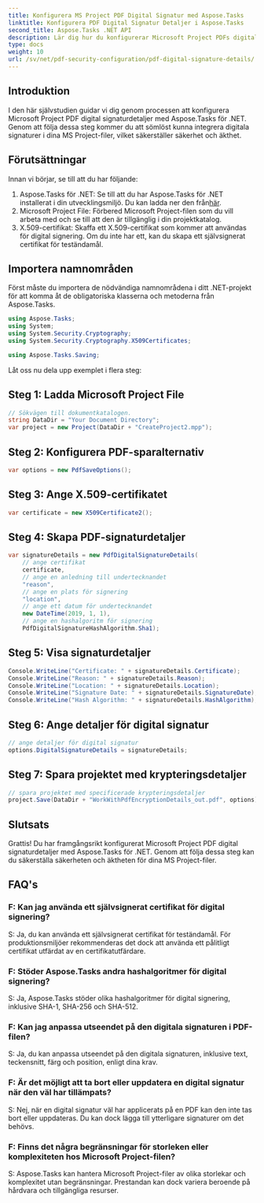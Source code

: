 ```yaml
---
title: Konfigurera MS Project PDF Digital Signatur med Aspose.Tasks
linktitle: Konfigurera PDF Digital Signatur Detaljer i Aspose.Tasks
second_title: Aspose.Tasks .NET API
description: Lär dig hur du konfigurerar Microsoft Project PDFs digitala signaturdetaljer med Aspose.Tasks för .NET. Säkerställ säkerhet och autenticitet för dina projektfiler.
type: docs
weight: 10
url: /sv/net/pdf-security-configuration/pdf-digital-signature-details/
---
```

## Introduktion
I den här självstudien guidar vi dig genom processen att konfigurera Microsoft Project PDF digital signaturdetaljer med Aspose.Tasks för .NET. Genom att följa dessa steg kommer du att sömlöst kunna integrera digitala signaturer i dina MS Project-filer, vilket säkerställer säkerhet och äkthet.
## Förutsättningar
Innan vi börjar, se till att du har följande:
1.  Aspose.Tasks för .NET: Se till att du har Aspose.Tasks för .NET installerat i din utvecklingsmiljö. Du kan ladda ner den från[här](https://releases.aspose.com/tasks/net/).
2. Microsoft Project File: Förbered Microsoft Project-filen som du vill arbeta med och se till att den är tillgänglig i din projektkatalog.
3. X.509-certifikat: Skaffa ett X.509-certifikat som kommer att användas för digital signering. Om du inte har ett, kan du skapa ett självsignerat certifikat för teständamål.
## Importera namnområden
Först måste du importera de nödvändiga namnområdena i ditt .NET-projekt för att komma åt de obligatoriska klasserna och metoderna från Aspose.Tasks.
```csharp
using Aspose.Tasks;
using System;
using System.Security.Cryptography;
using System.Security.Cryptography.X509Certificates;

using Aspose.Tasks.Saving;
```
Låt oss nu dela upp exemplet i flera steg:
## Steg 1: Ladda Microsoft Project File
```csharp
// Sökvägen till dokumentkatalogen.
string DataDir = "Your Document Directory";
var project = new Project(DataDir + "CreateProject2.mpp");
```
## Steg 2: Konfigurera PDF-sparalternativ
```csharp
var options = new PdfSaveOptions();
```
## Steg 3: Ange X.509-certifikatet
```csharp
var certificate = new X509Certificate2();
```
## Steg 4: Skapa PDF-signaturdetaljer
```csharp
var signatureDetails = new PdfDigitalSignatureDetails(
    // ange certifikat
    certificate,
    // ange en anledning till undertecknandet
    "reason",
    // ange en plats för signering
    "location",
    // ange ett datum för undertecknandet
    new DateTime(2019, 1, 1),
    // ange en hashalgoritm för signering
    PdfDigitalSignatureHashAlgorithm.Sha1);
```
## Steg 5: Visa signaturdetaljer
```csharp
Console.WriteLine("Certificate: " + signatureDetails.Certificate);
Console.WriteLine("Reason: " + signatureDetails.Reason);
Console.WriteLine("Location: " + signatureDetails.Location);
Console.WriteLine("Signature Date: " + signatureDetails.SignatureDate);
Console.WriteLine("Hash Algorithm: " + signatureDetails.HashAlgorithm);
```
## Steg 6: Ange detaljer för digital signatur
```csharp
// ange detaljer för digital signatur
options.DigitalSignatureDetails = signatureDetails;
```
## Steg 7: Spara projektet med krypteringsdetaljer
```csharp
// spara projektet med specificerade krypteringsdetaljer
project.Save(DataDir + "WorkWithPdfEncryptionDetails_out.pdf", options);
```
## Slutsats
Grattis! Du har framgångsrikt konfigurerat Microsoft Project PDF digital signaturdetaljer med Aspose.Tasks för .NET. Genom att följa dessa steg kan du säkerställa säkerheten och äktheten för dina MS Project-filer.
## FAQ's
### F: Kan jag använda ett självsignerat certifikat för digital signering?
S: Ja, du kan använda ett självsignerat certifikat för teständamål. För produktionsmiljöer rekommenderas det dock att använda ett pålitligt certifikat utfärdat av en certifikatutfärdare.
### F: Stöder Aspose.Tasks andra hashalgoritmer för digital signering?
S: Ja, Aspose.Tasks stöder olika hashalgoritmer för digital signering, inklusive SHA-1, SHA-256 och SHA-512.
### F: Kan jag anpassa utseendet på den digitala signaturen i PDF-filen?
S: Ja, du kan anpassa utseendet på den digitala signaturen, inklusive text, teckensnitt, färg och position, enligt dina krav.
### F: Är det möjligt att ta bort eller uppdatera en digital signatur när den väl har tillämpats?
S: Nej, när en digital signatur väl har applicerats på en PDF kan den inte tas bort eller uppdateras. Du kan dock lägga till ytterligare signaturer om det behövs.
### F: Finns det några begränsningar för storleken eller komplexiteten hos Microsoft Project-filen?
S: Aspose.Tasks kan hantera Microsoft Project-filer av olika storlekar och komplexitet utan begränsningar. Prestandan kan dock variera beroende på hårdvara och tillgängliga resurser.